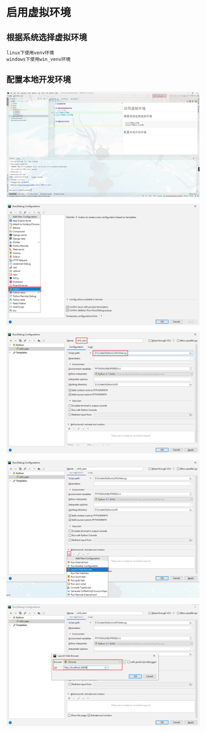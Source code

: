 # 启用虚拟环境

## 根据系统选择虚拟环境
```shell script
linux下使用venv环境
windows下使用win_venv环境
```

## 配置本地开发环境

![image-20200418011628162](image-20200418011628162.png)

![image-20200418011700167](image-20200418011700167.png)

![image-20200418011804822](image-20200418011804822.png)

![image-20200418011841978](image-20200418011841978.png)

![image-20200418011927772](image-20200418011927772.png)